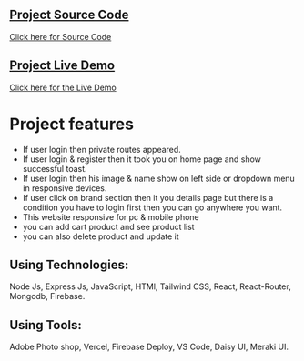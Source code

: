 ## [ Project Source Code](https://github.com/programming-hero-web-course-4/b8a9-event-management-Mostofa2002)

[Click here for Source Code](https://github.com/programming-hero-web-course-4/b8a9-event-management-Mostofa2002)

## [ Project Live Demo](https://corporate-auth-d2fa9.web.app/)

[Click here for the Live Demo](https://corporate-auth-d2fa9.web.app/)

# Project features

- If user login then private routes appeared.
- If user login & register then it took you on home page and show successful toast.
- If user login then his image & name show on left side or dropdown menu in responsive devices.
- If user click on brand section then it you details page but there is a condition you have to login first then you can go anywhere you want.
- This website responsive for pc & mobile phone
- you can add cart product and see product list
- you can also delete product and update it

## Using Technologies:

Node Js, Express Js, JavaScript, HTMl, Tailwind CSS, React, React-Router, Mongodb, Firebase.

## Using Tools:

Adobe Photo shop, Vercel, Firebase Deploy, VS Code, Daisy UI, Meraki UI.
